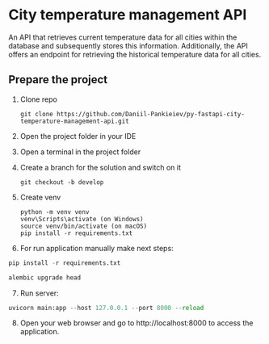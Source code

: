 # City temperature management API

An API that retrieves current temperature data for all cities within the database and subsequently stores this information. Additionally, the API offers an endpoint for retrieving the historical temperature data for all cities.






## Prepare the project
1. Clone repo
    ```
    git clone https://github.com/Daniil-Pankieiev/py-fastapi-city-temperature-management-api.git
    ```
2. Open the project folder in your IDE
3. Open a terminal in the project folder
4. Create a branch for the solution and switch on it
    ```
    git checkout -b develop
    ```
5. Create venv
    ```
    python -m venv venv
    venv\Scripts\activate (on Windows)
    source venv/bin/activate (on macOS)
    pip install -r requirements.txt
    ```

6. For run application manually make next steps:

```python
pip install -r requirements.txt
```
```python
alembic upgrade head
```
7. Run server:

```python
uvicorn main:app --host 127.0.0.1 --port 8000 --reload
```
8. Open your web browser and go to http://localhost:8000 to access the application.